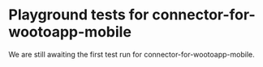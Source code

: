 # Playground tests for connector-for-wootoapp-mobile
We are still awaiting the first test run for connector-for-wootoapp-mobile.

